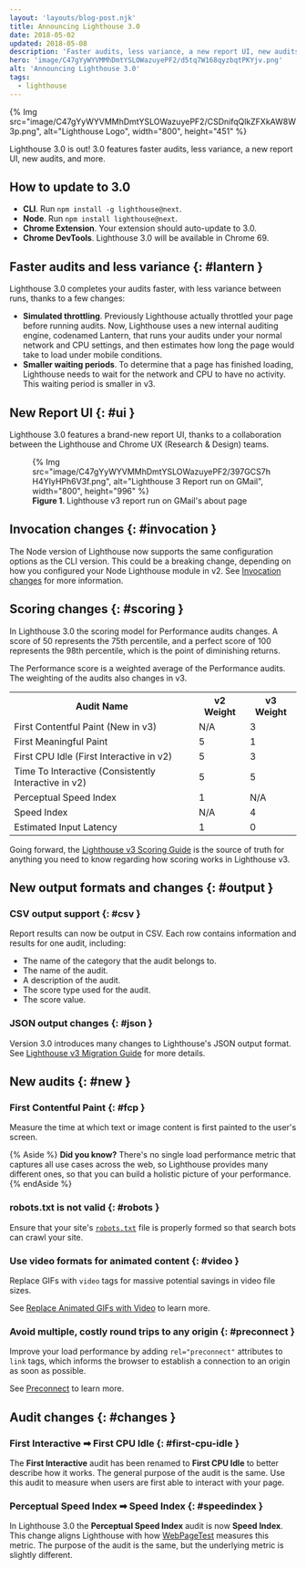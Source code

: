 ```yaml
---
layout: 'layouts/blog-post.njk'
title: Announcing Lighthouse 3.0
date: 2018-05-02
updated: 2018-05-08
description: 'Faster audits, less variance, a new report UI, new audits, and more.'
hero: 'image/C47gYyWYVMMhDmtYSLOWazuyePF2/d5tq7W168qyzbqtPKYjv.png'
alt: 'Announcing Lighthouse 3.0'
tags:
  - lighthouse
---
```


{% Img src="image/C47gYyWYVMMhDmtYSLOWazuyePF2/CSDnifqQlkZFXkAW8W3p.png", alt="Lighthouse Logo", width="800", height="451" %}

Lighthouse 3.0 is out! 3.0 features faster audits, less variance, a new report UI, new audits, and
more.

## How to update to 3.0

- **CLI**. Run `npm install -g lighthouse@next`.
- **Node**. Run `npm install lighthouse@next`.
- **Chrome Extension**. Your extension should auto-update to 3.0.
- **Chrome DevTools**. Lighthouse 3.0 will be available in Chrome 69.

## Faster audits and less variance {: #lantern }

Lighthouse 3.0 completes your audits faster, with less variance between runs, thanks to a
few changes:

- **Simulated throttling**. Previously Lighthouse actually throttled your page before running
  audits. Now, Lighthouse uses a new internal auditing engine, codenamed Lantern, that runs your
  audits under your normal network and CPU settings, and then estimates how long the page would
  take to load under mobile conditions.
- **Smaller waiting periods**. To determine that a page has finished loading, Lighthouse
  needs to wait for the network and CPU to have no activity. This waiting period is smaller in v3.

## New Report UI {: #ui }

Lighthouse 3.0 features a brand-new report UI, thanks to a collaboration between the Lighthouse
and Chrome UX (Research & Design) teams.

<figure>
  {% Img src="image/C47gYyWYVMMhDmtYSLOWazuyePF2/397GCS7hH4YIyHPh6V3f.png", alt="Lighthouse 3 Report run on GMail", width="800", height="996" %}
  <figcaption>
    <b>Figure 1</b>. Lighthouse v3 report run on GMail's about page
  </figcaption>
</figure>

## Invocation changes {: #invocation }

The Node version of Lighthouse now supports the same configuration options as the CLI version.
This could be a breaking change, depending on how you configured your Node Lighthouse module in
v2. See [Invocation changes](/web/tools/lighthouse/v3/migration#invocation) for more information.

## Scoring changes {: #scoring }

In Lighthouse 3.0 the scoring model for Performance audits changes. A score of 50 represents
the 75th percentile, and a perfect score of 100 represents the 98th percentile, which is the point
of diminishing returns.

The Performance score is a weighted average of the Performance audits. The weighting of the
audits also changes in v3.

<table>
  <tr>
    <th>Audit Name</th>
    <th>v2 Weight</th>
    <th>v3 Weight</th>
  </tr>
  <tr>
    <td>First Contentful Paint (New in v3)</td>
    <td>N/A</td>
    <td>3</td>
  </tr>
  <tr>
    <td>First Meaningful Paint</td>
    <td>5</td>
    <td>1</td>
  </tr>
  <tr>
    <td>First CPU Idle (First Interactive in v2)</td>
    <td>5</td>
    <td>3</td>
  </tr>
  <tr>
    <td>Time To Interactive (Consistently Interactive in v2)</td>
    <td>5</td>
    <td>5</td>
  </tr>
  <tr>
    <td>Perceptual Speed Index</td>
    <td>1</td>
    <td>N/A</td>
  </tr>
  <tr>
    <td>Speed Index</td>
    <td>N/A</td>
    <td>4</td>
  </tr>
  <tr>
    <td>Estimated Input Latency</td>
    <td>1</td>
    <td>0</td>
  </tr>
</table>

Going forward, the [Lighthouse v3 Scoring Guide][v3scoring] is the source of truth for anything
you need to know regarding how scoring works in Lighthouse v3.

[v3scoring]: /web/tools/lighthouse/v3/scoring

## New output formats and changes {: #output }

### CSV output support {: #csv }

Report results can now be output in CSV. Each row contains information and results for one
audit, including:

- The name of the category that the audit belongs to.
- The name of the audit.
- A description of the audit.
- The score type used for the audit.
- The score value.

### JSON output changes {: #json }

Version 3.0 introduces many changes to Lighthouse's JSON output format. See [Lighthouse v3
Migration Guide][migration] for more details.

[migration]: /web/tools/lighthouse/v3/migration

## New audits {: #new }

### First Contentful Paint {: #fcp }

Measure the time at which text or image content is first painted to the user's screen.

{% Aside %}
<b>Did you know?</b> There's no single load performance metric that captures all use cases
across the web, so Lighthouse provides many different ones, so that you can build a holistic
picture of your performance.
{% endAside %}

### robots.txt is not valid {: #robots }

Ensure that your site's [`robots.txt`][robots] file is properly formed so that
search bots can crawl your site.

[robots]: https://support.google.com/webmasters/answer/6062608

### Use video formats for animated content {: #video }

Replace GIFs with `video` tags for massive potential savings in video file sizes.

See [Replace Animated GIFs with Video][jeremy] to learn more.

[jeremy]: /web/fundamentals/performance/optimizing-content-efficiency/replace-animated-gifs-with-video/

### Avoid multiple, costly round trips to any origin {: #preconnect }

Improve your load performance by adding `rel="preconnect"` attributes to `link` tags, which informs
the browser to establish a connection to an origin as soon as possible.

See [Preconnect](/web/fundamentals/performance/resource-prioritization#preconnect) to learn more.

## Audit changes {: #changes }

### First Interactive ➡ First CPU Idle {: #first-cpu-idle }

The **First Interactive** audit has been renamed to **First CPU Idle** to better describe how it
works. The general purpose of the audit is the same. Use this audit to measure when users are
first able to interact with your page.

### Perceptual Speed Index ➡ Speed Index {: #speedindex }

In Lighthouse 3.0 the **Perceptual Speed Index** audit is now **Speed Index**. This change aligns
Lighthouse with how [WebPageTest][wpt] measures this metric. The purpose of the audit
is the same, but the underlying metric is slightly different.

[wpt]: https://webpagetest.org/easy
